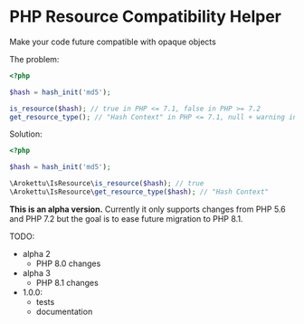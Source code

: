 # PHP Resource Compatibility Helper

Make your code future compatible with opaque objects

The problem:

```php
<?php

$hash = hash_init('md5');

is_resource($hash); // true in PHP <= 7.1, false in PHP >= 7.2
get_resource_type(); // "Hash Context" in PHP <= 7.1, null + warning in PHP >= 7.2
```

Solution:

```php
<?php

$hash = hash_init('md5');

\Arokettu\IsResource\is_resource($hash); // true
\Arokettu\IsResource\get_resource_type($hash); // "Hash Context"
```

**This is an alpha version.**
Currently it only supports changes from PHP 5.6 and PHP 7.2 but the goal is to ease future migration to PHP 8.1.

TODO:

* alpha 2
  * PHP 8.0 changes
* alpha 3
  * PHP 8.1 changes 
* 1.0.0:
  * tests
  * documentation
